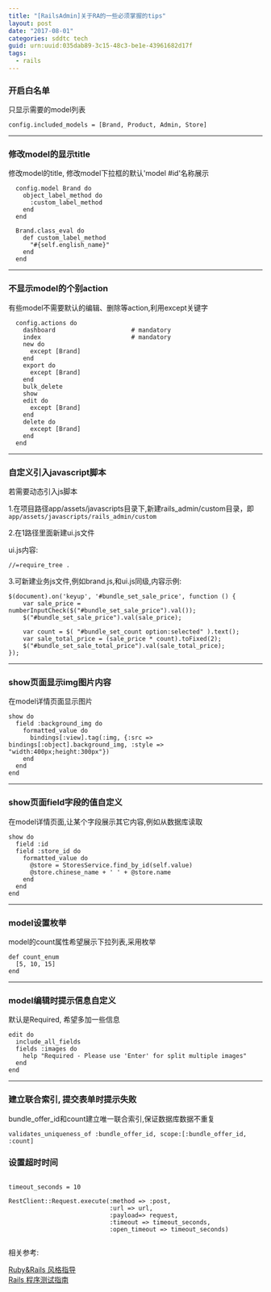 ```yaml
---
title: "[RailsAdmin]关于RA的一些必须掌握的tips"
layout: post
date: "2017-08-01"
categories: sddtc tech
guid: urn:uuid:035dab89-3c15-48c3-be1e-43961682d17f
tags:
  - rails
---
```


### 开启白名单

只显示需要的model列表  

```
config.included_models = [Brand, Product, Admin, Store]
```

---

### 修改model的显示title

修改model的title, 修改model下拉框的默认'model #id'名称展示

```
  config.model Brand do
    object_label_method do
      :custom_label_method
    end
  end

  Brand.class_eval do
    def custom_label_method
      "#{self.english_name}"
    end
  end

```

---

### 不显示model的个别action

有些model不需要默认的编辑、删除等action,利用except关键字  

```
  config.actions do
    dashboard                     # mandatory
    index                         # mandatory
    new do
      except [Brand]
    end
    export do
      except [Brand]
    end
    bulk_delete
    show
    edit do
      except [Brand]
    end
    delete do
      except [Brand]
    end
  end

```

---

### 自定义引入javascript脚本

若需要动态引入js脚本  

1.在项目路径app/assets/javascripts目录下,新建rails_admin/custom目录，即
`app/assets/javascripts/rails_admin/custom`  

2.在1路径里面新建ui.js文件  

ui.js内容:  

```
//=require_tree .
```

3.可新建业务js文件,例如brand.js,和ui.js同级,内容示例:  

```
$(document).on('keyup', '#bundle_set_sale_price', function () {
    var sale_price = numberInputCheck($("#bundle_set_sale_price").val());
    $("#bundle_set_sale_price").val(sale_price);

    var count = $( "#bundle_set_count option:selected" ).text();
    var sale_total_price = (sale_price * count).toFixed(2);
    $("#bundle_set_sale_total_price").val(sale_total_price);
});

```

---

### show页面显示img图片内容  

在model详情页面显示图片  

```
show do
  field :background_img do
    formatted_value do
      bindings[:view].tag(:img, {:src => bindings[:object].background_img, :style => "width:400px;height:300px"})
    end
  end
end
```

---

### show页面field字段的值自定义

在model详情页面,让某个字段展示其它内容,例如从数据库读取  

```
show do
  field :id
  field :store_id do
    formatted_value do
      @store = StoresService.find_by_id(self.value)
      @store.chinese_name + ' ' + @store.name
    end
  end
end
```

---

### model设置枚举  

model的count属性希望展示下拉列表,采用枚举  

```
def count_enum
  [5, 10, 15]
end
```

---

### model编辑时提示信息自定义

默认是Required, 希望多加一些信息  

```
edit do
  include_all_fields
  fields :images do
    help "Required - Please use 'Enter' for split multiple images"
  end
end
```

---

### 建立联合索引, 提交表单时提示失败

bundle_offer_id和count建立唯一联合索引,保证数据库数据不重复


```
validates_uniqueness_of :bundle_offer_id, scope:[:bundle_offer_id, :count]
```

### 设置超时时间

```

timeout_seconds = 10

RestClient::Request.execute(:method => :post, 
							:url => url, 
							:payload=> request, 
							:timeout => timeout_seconds, 
							:open_timeout => timeout_seconds)
                                             
```


相关参考:  

[Ruby&Rails 风格指导](http://guides.ruby.tw/ruby-rails-style-guides/zhCN/#intro)  
[Rails 程序测试指南](https://doc.bccnsoft.com/docs/rails-guides-4.1-cn/testing.html)
